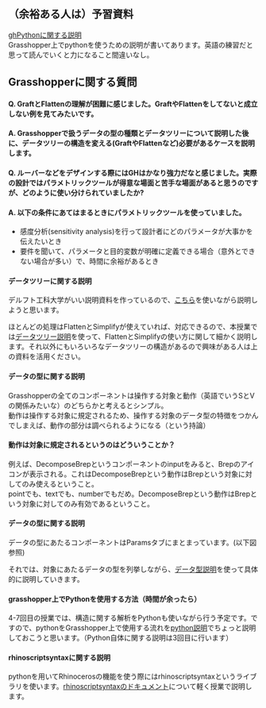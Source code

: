 ## （余裕ある人は）予習資料  
[ghPythonに関する説明](https://developer.rhino3d.com/guides/rhinopython/your-first-python-script-in-grasshopper/)  
Grasshopper上でpythonを使うための説明が書いてあります。英語の練習だと思って読んでいくと力になること間違いなし。

## Grasshopperに関する質問  
#### Q. GraftとFlattenの理解が困難に感じました。GraftやFlattenをしてないと成立しない例を見てみたいです。  

#### A. Grasshopperで扱うデータの型の種類とデータツリーについて説明した後に、データツリーの構造を変える(GraftやFlattenなど)必要があるケースを説明します。  

#### Q. ルーバーなどをデザインする際にはGHはかなり強力だなと感じました。実際の設計ではパラメトリックツールが得意な場面と苦手な場面があると思うのですが、どのように使い分けられていましたか?  

#### A. 以下の条件にあてはまるときにパラメトリックツールを使っていました。  
- 感度分析(sensitivity analysis)を行って設計者にどのパラメータが大事かを伝えたいとき  
- 要件を聞いて、パラメータと目的変数が明確に定義できる場合（意外とできない場合が多い）で、時間に余裕があるとき  

#### データツリーに関する説明  
デルフト工科大学がいい説明資料を作っているので、[こちら](http://wiki.bk.tudelft.nl/toi-pedia/Basic_Data_Tree_Actions)を使いながら説明しようと思います。  

ほとんどの処理はFlattenとSimplifyが使えていれば、対応できるので、本授業では[データツリー説明](https://github.com/katsuya0719/design-engineering-class/blob/main/class2_grasshopper/%E3%83%87%E3%83%BC%E3%82%BF%E3%83%84%E3%83%AA%E3%83%BC%E8%AA%AC%E6%98%8E.gh)を使って、FlattenとSimplifyの使い方に関して細かく説明します。それ以外にもいろいろなデータツリーの構造があるので興味がある人は上の資料を活用ください。  

#### データの型に関する説明  
Grasshopperの全てのコンポーネントは操作する対象と動作（英語でいうSとVの関係みたいな）のどちらかと考えるとシンプル。  
動作は操作する対象に規定されるため、操作する対象のデータ型の特徴をつかんでしまえば、動作の部分は調べられるようになる（という持論）  

#### 動作は対象に規定されるというのはどういうことか？  
例えば、DecomposeBrepというコンポーネントのinputをみると、Brepのアイコンが表示される。これはDecomposeBrepという動作はBrepという対象に対してのみ使えるということ。  
pointでも、textでも、numberでもだめ。DecomposeBrepという動作はBrepという対象に対してのみ有効であるということ。  

#### データの型に関する説明  
データの型にあたるコンポーネントはParamsタブにまとまっています。(以下図参照)  

それでは、対象にあたるデータの型を列挙しながら、[データ型説明](https://github.com/katsuya0719/design-engineering-class/blob/main/class2_grasshopper/%E3%83%87%E3%83%BC%E3%82%BF%E5%9E%8B%E8%AA%AC%E6%98%8E.gh)を使って具体的に説明していきます。 

#### grasshopper上でPythonを使用する方法（時間が余ったら）  
4-7回目の授業では、構造に関する解析をPythonも使いながら行う予定です。ですので、pythonをGrasshopper上で使用する流れを[python説明](https://github.com/katsuya0719/design-engineering-class/blob/main/class2_grasshopper/python%E8%AA%AC%E6%98%8E.gh)でちょっと説明しておこうと思います。（Python自体に関する説明は3回目に行います）  

#### rhinoscriptsyntaxに関する説明  
pythonを用いてRhinocerosの機能を使う際にはrhinoscriptsyntaxというライブラリを使います。[rhinoscriptsyntaxのドキュメント](https://developer.rhino3d.com/api/RhinoScriptSyntax/#surface)について軽く授業で説明します。  


